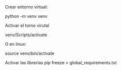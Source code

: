 Crear entorno virtual:

python -m venv venv


Activar el torno virutal

venv/Scripts/activate

O en linux:

source venv/bin/activate


Activar las librerías
pip freeze > global_requirements.txt
